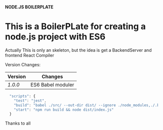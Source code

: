 **NODE.JS BOILERPLATE**

# This is a BoilerPLate for creating a node.js project with ES6

Actually This is only an skeleton, but the idea is get a BackendServer and frontend React Compiler

Version Changes:

 Version        | Changes 
 ------------- |:-------------:
 *1.0.0*      | ES6 Babel moduler 


```javascript
  "scripts": {
    "test": "jest", 
    "build": "babel ./src/ --out-dir dist/ --ignore ./node_modules,./.babelrc,./package.json,./npm-debug.log --copy-files",
    "start": "npm run build && node dist/index.js"
  }
```

Thanks to all